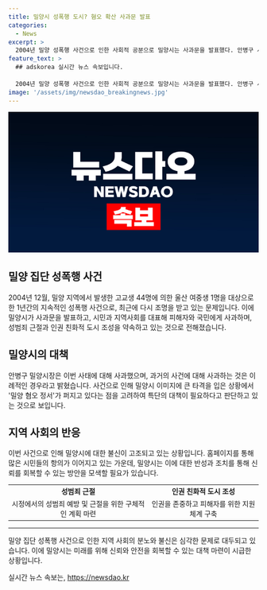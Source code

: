 ```yaml
---
title: 밀양시 성폭행 도시? 혐오 확산 사과문 발표
categories:
  - News
excerpt: >
  2004년 밀양 성폭행 사건으로 인한 사회적 공분으로 밀양시는 사과문을 발표했다. 안병구 시장은 과거 사건에 대해 사과하고, 성범죄 근절과 인권 친화적 도시 조성을 약속했다. 밀양시의 이미지 타격과 밀양 혐오 정서 확산으로 특단의 대책이 필요하다는 판단이다. 지난 2004년 밀양 지역 고교생 44명이 울산 여중생 1명을 1년간 지속해 성폭행한 사건은 최근 유튜브 등에서 재조명받았다. 이에 시민들의 항의와 반대 의견이 제기되고 있다.
feature_text: >
  ## adskorea 실시간 뉴스 속보입니다.

  2004년 밀양 성폭행 사건으로 인한 사회적 공분으로 밀양시는 사과문을 발표했다. 안병구 시장은 과거 사건에 대해 사과하고, 성범죄 근절과 인권 친화적 도시 조성을 약속했다. 밀양시의 이미지 타격과 밀양 혐오 정서 확산으로 특단의 대책이 필요하다는 판단이다. 지난 2004년 밀양 지역 고교생 44명이 울산 여중생 1명을 1년간 지속해 성폭행한 사건은 최근 유튜브 등에서 재조명받았다. 이에 시민들의 항의와 반대 의견이 제기되고 있다.
image: '/assets/img/newsdao_breakingnews.jpg'
---
```


<p><img src="/assets/img/newsdao_breakingnews.jpg" alt="adskorea 속보" /></p>

<h2 data-ke-size="size26">밀양 집단 성폭행 사건</h2>

<p data-ke-size="size16">2004년 12월, 밀양 지역에서 발생한 고교생 44명에 의한 울산 여중생 1명을 대상으로 한 1년간의 지속적인 성폭행 사건으로, 최근에 다시 조명을 받고 있는 문제입니다. 이에 밀양시가 사과문을 발표하고, 시민과 지역사회를 대표해 피해자와 국민에게 사과하며, 성범죄 근절과 인권 친화적 도시 조성을 약속하고 있는 것으로 전해졌습니다.</p>

<h2 data-ke-size="size26">밀양시의 대책</h2>

<p data-ke-size="size16">안병구 밀양시장은 이번 사태에 대해 사과했으며, 과거의 사건에 대해 사과하는 것은 이례적인 경우라고 밝혔습니다. 사건으로 인해 밀양시 이미지에 큰 타격을 입은 상황에서 '밀양 혐오 정서'가 퍼지고 있다는 점을 고려하여 특단의 대책이 필요하다고 판단하고 있는 것으로 보입니다.</p>

<h2 data-ke-size="size26">지역 사회의 반응</h2>

<p data-ke-size="size16">이번 사건으로 인해 밀양시에 대한 불신이 고조되고 있는 상황입니다. 홈페이지를 통해 많은 시민들의 항의가 이어지고 있는 가운데, 밀양시는 이에 대한 반성과 조치를 통해 신뢰를 회복할 수 있는 방안을 모색할 필요가 있습니다.</p>

<table>
  <tr>
    <td style="text-align: center; height: 17px;"><b>성범죄 근절</b></td>
    <td style="text-align: center; height: 17px;"><b>인권 친화적 도시 조성</b></td>
  </tr>
  <tr>
    <td style="text-align: center; height: 17px;">시정에서의 성범죄 예방 및 근절을 위한 구체적인 계획 마련</td>
    <td style="text-align: center; height: 17px;">인권을 존중하고 피해자를 위한 지원체계 구축</td>
  </tr>
</table>

<hr>

<p data-ke-size="size16">밀양 집단 성폭행 사건으로 인한 지역 사회의 분노와 불신은 심각한 문제로 대두되고 있습니다. 이에 밀양시는 미래를 위해 신뢰와 안전을 회복할 수 있는 대책 마련이 시급한 상황입니다. </p>
실시간 뉴스 속보는, <a href="https://newsdao.kr" rel="dofollow">https://newsdao.kr</a>


